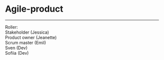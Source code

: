 # Agile-product
<hr>
Roller: <br>
Stakeholder (Jessica)
<br>
Product owner (Jeanette)
<br>
Scrum master (Emil)
<br>
Sven (Dev)
<br>
Sofiia (Dev)
